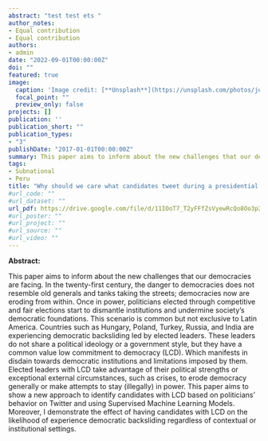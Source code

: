 ```yaml
---
abstract: "test test ets "
author_notes:
- Equal contribution
- Equal contribution
authors:
- admin
date: "2022-09-01T00:00:00Z"
doi: ""
featured: true
image:
  caption: 'Image credit: [**Unsplash**](https://unsplash.com/photos/jdD8gXaTZsc)'
  focal_point: ""
  preview_only: false
projects: []
publication: ''
publication_short: ""
publication_types:
- "3"
publishDate: "2017-01-01T00:00:00Z"
summary: This paper aims to inform about the new challenges that our democracies are facing. In the twenty-first century, the danger to democracies does not resemble old generals and tanks taking the streets; democracies now are eroding from within. 
tags:
- Subnational
- Peru
title: "Why should we care what candidates tweet during a presidential campaign?(JMP)"
#url_code: ""
#url_dataset: ""
url_pdf: https://drive.google.com/file/d/11IOoT7_T2yFFfZsVyewRcQo8Oo3p24Jr/view?usp=sharing
#url_poster: ""
#url_project: ""
#url_source: ""
#url_video: ""
---
```

**Abstract:** 

This paper aims to inform about the new challenges that our democracies are facing. In the twenty-first century, the danger to democracies does not resemble old generals and tanks taking the streets; democracies now are eroding from within. Once in power, politicians elected through competitive and fair elections start to dismantle institutions and undermine society’s democratic foundations. This scenario is common but not exclusive to Latin America. Countries such as Hungary, Poland, Turkey, Russia, and India are experiencing democratic backsliding led by elected leaders. These leaders do not share a political ideology or a government style, but they have a common value low commitment to democracy (LCD). Which manifests in disdain towards democratic institutions and limitations imposed by them. Elected leaders with LCD take advantage of their political strengths or exceptional external circumstances, such as crises, to erode democracy generally or make attempts to stay (illegally) in power.  This paper aims to show a new approach to identify candidates with LCD based on politicians’ behavior on Twitter and using  Supervised Machine Learning Models. Moreover, I demonstrate the effect of having candidates with LCD on the likelihood of experience democratic backsliding regardless of contextual or institutional settings. 
